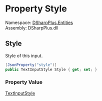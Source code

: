 # Property Style

Namespace: [DSharpPlus.Entities](DSharpPlus.Entities.md)  
Assembly: DSharpPlus.dll

## <a id="DSharpPlus_Entities_TextInputComponent_Style"></a>Style

Style of this input.

```csharp
[JsonProperty("style")]
public TextInputStyle Style { get; set; }
```

### Property Value

[TextInputStyle](DSharpPlus.TextInputStyle.md)

